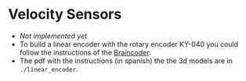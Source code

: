 #  Velocity Sensors
- *Not implemented yet*
- To build a linear encoder with the rotary encoder KY-040 you could follow the instructions of the [Braincoder](./linear_encoder/Braincoder.pdf).
- The pdf with the instructions (in spanish) the the 3d models are in `./linear_encoder`.


